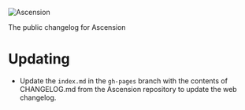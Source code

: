 ![Ascension](https://github.com/kenofnz/Ascension/raw/master/Ascension/resources/sprites/ui/menu/title.png)

The public changelog for Ascension

# Updating
* Update the `index.md` in the `gh-pages` branch with the contents of CHANGELOG.md from the Ascension repository to update the web changelog.